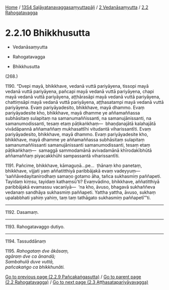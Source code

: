 
[Home](/) / [13S4 Saḷāyatanavaggasaṃyuttapāḷi](../...md) / [2 Vedanāsaṃyutta](...md) / [2.2 Rahogatavagga](../13S4/2/2.2.md)

# 2.2.10 Bhikkhusutta

* Vedanāsaṃyutta

* Rahogatavagga

* Bhikkhusutta

(268.)

1190\. “Dvepi mayā, bhikkhave, vedanā vuttā pariyāyena, tissopi mayā vedanā vuttā pariyāyena, pañcapi mayā vedanā vuttā pariyāyena, chapi mayā vedanā vuttā pariyāyena, aṭṭhārasāpi mayā vedanā vuttā pariyāyena, chattiṃsāpi mayā vedanā vuttā pariyāyena, aṭṭhasatampi mayā vedanā vuttā pariyāyena. Evaṃ pariyāyadesito, bhikkhave, mayā dhammo. Evaṃ pariyāyadesite kho, bhikkhave, mayā dhamme ye aññamaññassa subhāsitaṃ sulapitaṃ na samanumaññissanti, na samanujānissanti, na samanumodissanti, tesaṃ etaṃ pāṭikaṅkhaṃ—  bhaṇḍanajātā kalahajātā vivādāpannā aññamaññaṃ mukhasattīhi vitudantā viharissantīti. Evaṃ pariyāyadesito, bhikkhave, mayā dhammo. Evaṃ pariyāyadesite kho, bhikkhave, mayā dhamme ye aññamaññassa subhāsitaṃ sulapitaṃ samanumaññissanti samanujānissanti samanumodissanti, tesaṃ etaṃ pāṭikaṅkhaṃ—  samaggā sammodamānā avivadamānā khīrodakībhūtā aññamaññaṃ piyacakkhūhi sampassantā viharissantīti.

1191\. Pañcime, bhikkhave, kāmaguṇā…pe…  ṭhānaṃ kho panetaṃ, bhikkhave, vijjati yaṃ aññatitthiyā paribbājakā evaṃ vadeyyuṃ—  ‘saññāvedayitanirodhaṃ samaṇo gotamo āha, tañca sukhasmiṃ paññapeti. Tayidaṃ kiṃsu, tayidaṃ kathaṃsū’ti? Evaṃvādino, bhikkhave, aññatitthiyā paribbājakā evamassu vacanīyā—  ‘na kho, āvuso, bhagavā sukhaññeva vedanaṃ sandhāya sukhasmiṃ paññapeti. Yattha yattha, āvuso, sukhaṃ upalabbhati yahiṃ yahiṃ, taṃ taṃ tathāgato sukhasmiṃ paññapetī’”ti.

---

1192\. Dasamaṃ.



---

1193\. Rahogatavaggo dutiyo.



---

1194\. Tassuddānaṃ



1195\. _Rahogataṃ dve ākāsaṃ,_  
_agāraṃ dve ca ānandā;_  
_Sambahulā duve vuttā,_  
_pañcakaṅgo ca bhikkhunāti._  


[Go to previous page (2.2.9 Pañcakaṅgasutta)](2.2.9.md) / [Go to parent page (2.2 Rahogatavagga)](../13S4/2/2.2.md) / [Go to next page (2.3 Aṭṭhasatapariyāyavagga)](../2.3.md)


